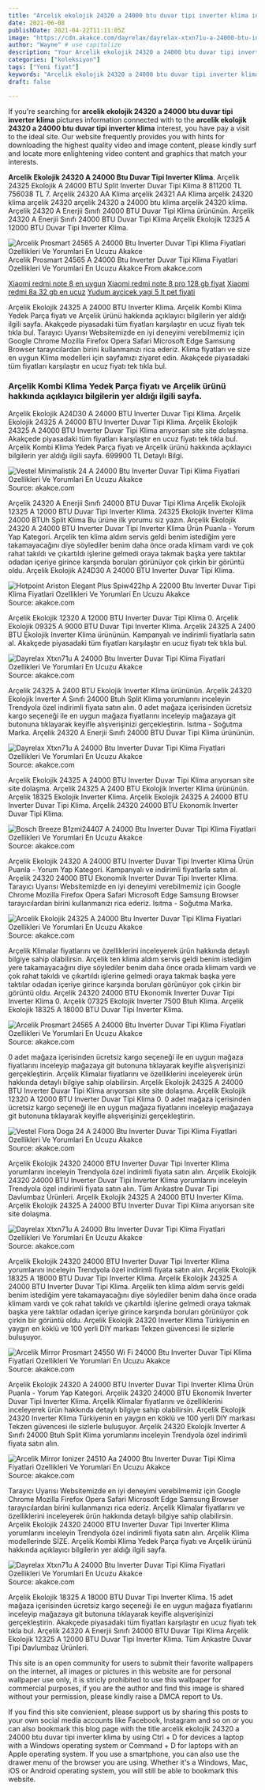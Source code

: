 ```yaml
---
title: "Arcelik ekolojik 24320 a 24000 btu duvar tipi inverter klima information"
date: 2021-06-08
publishDate: 2021-04-22T11:11:05Z
image: "https://cdn.akakce.com/dayrelax/dayrelax-xtxn71u-a-24000-btu-inverter-duvar-tipi-1-z.jpg"
author: "Wayne" # use capitalize
description: "Your Arcelik ekolojik 24320 a 24000 btu duvar tipi inverter klima images are ready. Arcelik ekolojik 24320 a 24000 btu duvar tipi inverter klima are a topic that is being searched for and liked by netizens today. You can Get the Arcelik ekolojik 24320 a 24000 btu duvar tipi inverter klima files here. Download all free images."
categories: ["koleksiyon"]
tags: ["Yeni fiyat"]
keywords: "Arcelik ekolojik 24320 a 24000 btu duvar tipi inverter klima"
draft: false

---
```


If you're searching for **arcelik ekolojik 24320 a 24000 btu duvar tipi inverter klima** pictures information connected with to the **arcelik ekolojik 24320 a 24000 btu duvar tipi inverter klima** interest, you have pay a visit to the ideal  site.  Our website frequently  provides you with  hints  for downloading  the highest  quality video and image  content, please kindly surf and locate more enlightening video content and graphics  that match your interests.

**Arcelik Ekolojik 24320 A 24000 Btu Duvar Tipi Inverter Klima**. Arçelik 24325 Ekolojik A 24000 BTU Split Inverter Duvar Tipi Klima 8 811200 TL 756038 TL 7. Arçelik 24320 AA Klima arçelik 24321 AA Klima arçelik 24320 klima arçelik 24320 arçelik 24320 a 24000 btu klima arçelik 24320 klima. Arçelik 24320 A Enerjii Sınıfı 24000 BTU Duvar Tipi Klima ürününün. Arçelik 24320 A Enerjii Sınıfı 24000 BTU Duvar Tipi Klima Arçelik Ekolojik 12325 A 12000 BTU Duvar Tipi Inverter Klima.

![Arcelik Prosmart 24565 A 24000 Btu Inverter Duvar Tipi Klima Fiyatlari Ozellikleri Ve Yorumlari En Ucuzu Akakce](https://cdn.akakce.com/arcelik/arcelik-prosmart-24565-a-24000-btu-inverter-duvar-tipi-z.jpg "Arcelik Prosmart 24565 A 24000 Btu Inverter Duvar Tipi Klima Fiyatlari Ozellikleri Ve Yorumlari En Ucuzu Akakce")
Arcelik Prosmart 24565 A 24000 Btu Inverter Duvar Tipi Klima Fiyatlari Ozellikleri Ve Yorumlari En Ucuzu Akakce From akakce.com

[Xiaomi redmi note 8 en uygun](/xiaomi-redmi-note-8-en-uygun/)
[Xiaomi redmi note 8 pro 128 gb fiyat](/xiaomi-redmi-note-8-pro-128-gb-fiyat/)
[Xiaomi redmi 8a 32 gb en ucuz](/xiaomi-redmi-8a-32-gb-en-ucuz/)
[Yudum aycicek yagi 5 lt pet fiyati](/yudum-aycicek-yagi-5-lt-pet-fiyati/)

Arçelik Ekolojik 24325 A 24000 BTU Inverter Klima. Arçelik Kombi Klima Yedek Parça fiyatı ve Arçelik ürünü hakkında açıklayıcı bilgilerin yer aldığı ilgili sayfa. Akakçede piyasadaki tüm fiyatları karşılaştır en ucuz fiyatı tek tıkla bul. Tarayıcı Uyarısı Websitemizde en iyi deneyimi verebilmemiz için Google Chrome Mozilla Firefox Opera Safari Microsoft Edge Samsung Browser tarayıcılardan birini kullanmanızı rica ederiz. Klima fiyatları ve size en uygun Klima modelleri için sayfamızı ziyaret edin. Akakçede piyasadaki tüm fiyatları karşılaştır en ucuz fiyatı tek tıkla bul.

### Arçelik Kombi Klima Yedek Parça fiyatı ve Arçelik ürünü hakkında açıklayıcı bilgilerin yer aldığı ilgili sayfa.

Arçelik Ekolojik A24D30 A 24000 BTU Inverter Duvar Tipi Klima. Arçelik Ekolojik 24325 A 24000 BTU Inverter Duvar Tipi Klima. Arçelik Ekolojik 24325 A 24000 BTU Inverter Duvar Tipi Klima arıyorsan site site dolaşma. Akakçede piyasadaki tüm fiyatları karşılaştır en ucuz fiyatı tek tıkla bul. Arçelik Kombi Klima Yedek Parça fiyatı ve Arçelik ürünü hakkında açıklayıcı bilgilerin yer aldığı ilgili sayfa. 699900 TL Detaylı Bilgi.


![Vestel Minimalistik 24 A 24000 Btu Inverter Duvar Tipi Klima Fiyatlari Ozellikleri Ve Yorumlari En Ucuzu Akakce](https://cdn.akakce.com/vestel/vestel-minimalistik-24-a-24000-btu-inverter-duvar-tipi-klima-z.jpg "Vestel Minimalistik 24 A 24000 Btu Inverter Duvar Tipi Klima Fiyatlari Ozellikleri Ve Yorumlari En Ucuzu Akakce")
Source: akakce.com

Arçelik 24320 A Enerjii Sınıfı 24000 BTU Duvar Tipi Klima Arçelik Ekolojik 12325 A 12000 BTU Duvar Tipi Inverter Klima. 24325 Ekolojik Inverter Klima 24000 BTUh Split Klima Bu ürüne ilk yorumu siz yazın. Arçelik Ekolojik 24320 A 24000 BTU Inverter Duvar Tipi Inverter Klima Ürün Puanla - Yorum Yap Kategori. Arçelik ten klima aldım servis geldi benim istediğim yere takamayacağını diye söylediler benim daha önce orada klimam vardı ve çok rahat takıldı ve çıkartıldı işlerine gelmedi oraya takmak başka yere taktılar odadan içeriye girince karşında boruları görünüyor çok çirkin bir görüntü oldu. Arçelik Ekolojik A24D30 A 24000 BTU Inverter Duvar Tipi Klima.

![Hotpoint Ariston Elegant Plus Spiw422hp A 22000 Btu Inverter Duvar Tipi Klima Fiyatlari Ozellikleri Ve Yorumlari En Ucuzu Akakce](https://cdn.akakce.com/hotpoint-ariston/hotpoint-ariston-elegant-plus-spiw422hp-a-22000-btu-inverter-duvar-tipi-z.jpg "Hotpoint Ariston Elegant Plus Spiw422hp A 22000 Btu Inverter Duvar Tipi Klima Fiyatlari Ozellikleri Ve Yorumlari En Ucuzu Akakce")
Source: akakce.com

Arçelik Ekolojik 12320 A 12000 BTU Inverter Duvar Tipi Klima 0. Arçelik Ekolojik 09325 A 9000 BTU Duvar Tipi Inverter Klima. Arçelik 24325 A 2400 BTU Ekolojik Inverter Klima ürününün. Kampanyalı ve indirimli fiyatlarla satın al. Akakçede piyasadaki tüm fiyatları karşılaştır en ucuz fiyatı tek tıkla bul.

![Dayrelax Xtxn71u A 24000 Btu Inverter Duvar Tipi Klima Fiyatlari Ozellikleri Ve Yorumlari En Ucuzu Akakce](https://cdn.akakce.com/dayrelax/dayrelax-xtxn71u-a-24000-btu-inverter-duvar-tipi-3-z.jpg "Dayrelax Xtxn71u A 24000 Btu Inverter Duvar Tipi Klima Fiyatlari Ozellikleri Ve Yorumlari En Ucuzu Akakce")
Source: akakce.com

Arçelik 24325 A 2400 BTU Ekolojik Inverter Klima ürününün. Arçelik 24320 Ekolojik Inverter A Sınıfı 24000 Btuh Split Klima yorumlarını inceleyin Trendyola özel indirimli fiyata satın alın. 0 adet mağaza içerisinden ücretsiz kargo seçeneği ile en uygun mağaza fiyatlarını inceleyip mağazaya git butonuna tıklayarak keyifle alışverişinizi gerçekleştirin. Isıtma - Soğutma Marka. Arçelik 24320 A Enerjii Sınıfı 24000 BTU Duvar Tipi Klima ürününün.

![Dayrelax Xtxn71u A 24000 Btu Inverter Duvar Tipi Klima Fiyatlari Ozellikleri Ve Yorumlari En Ucuzu Akakce](https://cdn.akakce.com/dayrelax/dayrelax-xtxn71u-a-24000-btu-inverter-duvar-tipi-z.jpg "Dayrelax Xtxn71u A 24000 Btu Inverter Duvar Tipi Klima Fiyatlari Ozellikleri Ve Yorumlari En Ucuzu Akakce")
Source: akakce.com

Arçelik Ekolojik 24325 A 24000 BTU Inverter Duvar Tipi Klima arıyorsan site site dolaşma. Arçelik 24325 A 2400 BTU Ekolojik Inverter Klima ürününün. Arçelik 18325 Ekolojik Inverter Klima. Arçelik Ekolojik 24325 A 24000 BTU Inverter Duvar Tipi Klima. Arçelik 24320 24000 BTU Ekonomik Inverter Duvar Tipi Klima.

![Bosch Breeze B1zmi24407 A 24000 Btu Inverter Duvar Tipi Klima Fiyatlari Ozellikleri Ve Yorumlari En Ucuzu Akakce](https://cdn.akakce.com/bosch/bosch-breeze-b1zmi24407-a-24000-btu-inverter-duvar-tipi-z.jpg "Bosch Breeze B1zmi24407 A 24000 Btu Inverter Duvar Tipi Klima Fiyatlari Ozellikleri Ve Yorumlari En Ucuzu Akakce")
Source: akakce.com

Arçelik Ekolojik 24320 A 24000 BTU Inverter Duvar Tipi Inverter Klima Ürün Puanla - Yorum Yap Kategori. Kampanyalı ve indirimli fiyatlarla satın al. Arçelik 24320 24000 BTU Ekonomik Inverter Duvar Tipi Inverter Klima. Tarayıcı Uyarısı Websitemizde en iyi deneyimi verebilmemiz için Google Chrome Mozilla Firefox Opera Safari Microsoft Edge Samsung Browser tarayıcılardan birini kullanmanızı rica ederiz. Isıtma - Soğutma Marka.

![Arcelik Ekolojik 24325 A 24000 Btu Inverter Duvar Tipi Klima Fiyatlari Ozellikleri Ve Yorumlari En Ucuzu Akakce](https://cdn.akakce.com/arcelik/arcelik-ekolojik-24325-a-24000-btu-inverter-duvar-tipi-z.jpg "Arcelik Ekolojik 24325 A 24000 Btu Inverter Duvar Tipi Klima Fiyatlari Ozellikleri Ve Yorumlari En Ucuzu Akakce")
Source: akakce.com

Arçelik Klimalar fiyatlarını ve özelliklerini inceleyerek ürün hakkında detaylı bilgiye sahip olabilirsin. Arçelik ten klima aldım servis geldi benim istediğim yere takamayacağını diye söylediler benim daha önce orada klimam vardı ve çok rahat takıldı ve çıkartıldı işlerine gelmedi oraya takmak başka yere taktılar odadan içeriye girince karşında boruları görünüyor çok çirkin bir görüntü oldu. Arçelik 24320 24000 BTU Ekonomik Inverter Duvar Tipi Inverter Klima 0. Arçelik 07325 Ekolojik Inverter 7500 Btuh Klima. Arçelik Ekolojik 18325 A 18000 BTU Duvar Tipi Inverter Klima.

![Arcelik Prosmart 24565 A 24000 Btu Inverter Duvar Tipi Klima Fiyatlari Ozellikleri Ve Yorumlari En Ucuzu Akakce](https://cdn.akakce.com/arcelik/arcelik-prosmart-24565-a-24000-btu-inverter-duvar-tipi-z.jpg "Arcelik Prosmart 24565 A 24000 Btu Inverter Duvar Tipi Klima Fiyatlari Ozellikleri Ve Yorumlari En Ucuzu Akakce")
Source: akakce.com

0 adet mağaza içerisinden ücretsiz kargo seçeneği ile en uygun mağaza fiyatlarını inceleyip mağazaya git butonuna tıklayarak keyifle alışverişinizi gerçekleştirin. Arçelik Klimalar fiyatlarını ve özelliklerini inceleyerek ürün hakkında detaylı bilgiye sahip olabilirsin. Arçelik Ekolojik 24325 A 24000 BTU Inverter Duvar Tipi Klima arıyorsan site site dolaşma. Arçelik Ekolojik 12320 A 12000 BTU Inverter Duvar Tipi Klima 0. 0 adet mağaza içerisinden ücretsiz kargo seçeneği ile en uygun mağaza fiyatlarını inceleyip mağazaya git butonuna tıklayarak keyifle alışverişinizi gerçekleştirin.

![Vestel Flora Doga 24 A 24000 Btu Inverter Duvar Tipi Klima Fiyatlari Ozellikleri Ve Yorumlari En Ucuzu Akakce](https://cdn.akakce.com/vestel/vestel-flora-doga-24-a-24000-btu-inverter-duvar-tipi-z.jpg "Vestel Flora Doga 24 A 24000 Btu Inverter Duvar Tipi Klima Fiyatlari Ozellikleri Ve Yorumlari En Ucuzu Akakce")
Source: akakce.com

Arçelik Ekolojik 24320 24000 BTU Inverter Duvar Tipi Inverter Klima yorumlarını inceleyin Trendyola özel indirimli fiyata satın alın. Arçelik Ekolojik 24320 24000 BTU Inverter Duvar Tipi Inverter Klima yorumlarını inceleyin Trendyola özel indirimli fiyata satın alın. Tüm Ankastre Duvar Tipi Davlumbaz Ürünleri. Arçelik Ekolojik 24325 A 24000 BTU Inverter Klima. Arçelik Ekolojik 24325 A 24000 BTU Inverter Duvar Tipi Klima arıyorsan site site dolaşma.

![Dayrelax Xtxn71u A 24000 Btu Inverter Duvar Tipi Klima Fiyatlari Ozellikleri Ve Yorumlari En Ucuzu Akakce](https://cdn.akakce.com/dayrelax/dayrelax-xtxn71u-a-24000-btu-inverter-duvar-tipi-2-z.jpg "Dayrelax Xtxn71u A 24000 Btu Inverter Duvar Tipi Klima Fiyatlari Ozellikleri Ve Yorumlari En Ucuzu Akakce")
Source: akakce.com

Arçelik Ekolojik 24320 24000 BTU Inverter Duvar Tipi Inverter Klima yorumlarını inceleyin Trendyola özel indirimli fiyata satın alın. Arçelik Ekolojik 18325 A 18000 BTU Duvar Tipi Inverter Klima. Arçelik Ekolojik 24325 A 24000 BTU Inverter Duvar Tipi Klima. Arçelik ten klima aldım servis geldi benim istediğim yere takamayacağını diye söylediler benim daha önce orada klimam vardı ve çok rahat takıldı ve çıkartıldı işlerine gelmedi oraya takmak başka yere taktılar odadan içeriye girince karşında boruları görünüyor çok çirkin bir görüntü oldu. Arçelik Ekolojik 24320 Inverter Klima Türkiyenin en yaygın en köklü ve 100 yerli DIY markası Tekzen güvencesi ile sizlerle buluşuyor.

![Arcelik Mirror Prosmart 24550 Wi Fi 24000 Btu Inverter Duvar Tipi Klima Fiyatlari Ozellikleri Ve Yorumlari En Ucuzu Akakce](https://cdn.akakce.com/arcelik/arcelik-mirror-prosmart-24550-wi-fi-24000-btu-inverter-duvar-tipi-z.jpg "Arcelik Mirror Prosmart 24550 Wi Fi 24000 Btu Inverter Duvar Tipi Klima Fiyatlari Ozellikleri Ve Yorumlari En Ucuzu Akakce")
Source: akakce.com

Arçelik Ekolojik 24320 A 24000 BTU Inverter Duvar Tipi Inverter Klima Ürün Puanla - Yorum Yap Kategori. Arçelik 24320 24000 BTU Ekonomik Inverter Duvar Tipi Inverter Klima. Arçelik Klimalar fiyatlarını ve özelliklerini inceleyerek ürün hakkında detaylı bilgiye sahip olabilirsin. Arçelik Ekolojik 24320 Inverter Klima Türkiyenin en yaygın en köklü ve 100 yerli DIY markası Tekzen güvencesi ile sizlerle buluşuyor. Arçelik 24320 Ekolojik Inverter A Sınıfı 24000 Btuh Split Klima yorumlarını inceleyin Trendyola özel indirimli fiyata satın alın.

![Arcelik Mirror Ionizer 24510 Aa 24000 Btu Inverter Duvar Tipi Klima Fiyatlari Ozellikleri Ve Yorumlari En Ucuzu Akakce](https://cdn.akakce.com/arcelik/arcelik-mirror-ionizer-24510-aa-24000-btu-inverter-duvar-tipi-klima-z.jpg "Arcelik Mirror Ionizer 24510 Aa 24000 Btu Inverter Duvar Tipi Klima Fiyatlari Ozellikleri Ve Yorumlari En Ucuzu Akakce")
Source: akakce.com

Tarayıcı Uyarısı Websitemizde en iyi deneyimi verebilmemiz için Google Chrome Mozilla Firefox Opera Safari Microsoft Edge Samsung Browser tarayıcılardan birini kullanmanızı rica ederiz. Arçelik Klimalar fiyatlarını ve özelliklerini inceleyerek ürün hakkında detaylı bilgiye sahip olabilirsin. Arçelik Ekolojik 24320 24000 BTU Inverter Duvar Tipi Inverter Klima yorumlarını inceleyin Trendyola özel indirimli fiyata satın alın. Arçelik Klima modellerinde SİZE. Arçelik Kombi Klima Yedek Parça fiyatı ve Arçelik ürünü hakkında açıklayıcı bilgilerin yer aldığı ilgili sayfa.

![Dayrelax Xtxn71u A 24000 Btu Inverter Duvar Tipi Klima Fiyatlari Ozellikleri Ve Yorumlari En Ucuzu Akakce](https://cdn.akakce.com/dayrelax/dayrelax-xtxn71u-a-24000-btu-inverter-duvar-tipi-1-z.jpg "Dayrelax Xtxn71u A 24000 Btu Inverter Duvar Tipi Klima Fiyatlari Ozellikleri Ve Yorumlari En Ucuzu Akakce")
Source: akakce.com

Arçelik Ekolojik 18325 A 18000 BTU Duvar Tipi Inverter Klima. 15 adet mağaza içerisinden ücretsiz kargo seçeneği ile en uygun mağaza fiyatlarını inceleyip mağazaya git butonuna tıklayarak keyifle alışverişinizi gerçekleştirin. Akakçede piyasadaki tüm fiyatları karşılaştır en ucuz fiyatı tek tıkla bul. Arçelik 24320 A Enerjii Sınıfı 24000 BTU Duvar Tipi Klima Arçelik Ekolojik 12325 A 12000 BTU Duvar Tipi Inverter Klima. Tüm Ankastre Duvar Tipi Davlumbaz Ürünleri.

This site is an open community for users to submit their favorite wallpapers on the internet, all images or pictures in this website are for personal wallpaper use only, it is stricly prohibited to use this wallpaper for commercial purposes, if you are the author and find this image is shared without your permission, please kindly raise a DMCA report to Us.

If you find this site convienient, please support us by sharing this posts to your own social media accounts like Facebook, Instagram and so on or you can also bookmark this blog page with the title arcelik ekolojik 24320 a 24000 btu duvar tipi inverter klima by using Ctrl + D for devices a laptop with a Windows operating system or Command + D for laptops with an Apple operating system. If you use a smartphone, you can also use the drawer menu of the browser you are using. Whether it's a Windows, Mac, iOS or Android operating system, you will still be able to bookmark this website.
